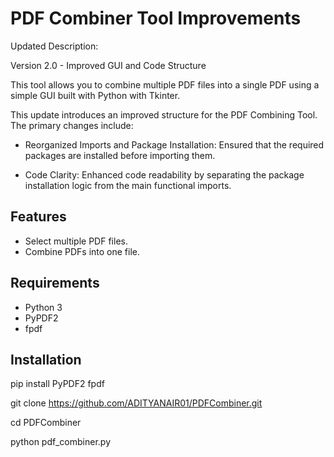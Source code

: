 # PDF Combiner Tool Improvements

Updated Description:

Version 2.0 - Improved GUI and Code Structure

This tool allows you to combine multiple PDF files into a single PDF using a simple GUI built with Python with Tkinter.

This update introduces an improved structure for the PDF Combining Tool. The primary changes include:

- Reorganized Imports and Package Installation: Ensured that the required packages are installed before importing them.

- Code Clarity: Enhanced code readability by separating the package installation logic from the main functional imports.

## Features

- Select multiple PDF files.
- Combine PDFs into one file.

## Requirements

- Python 3
- PyPDF2
- fpdf

## Installation

pip install PyPDF2 fpdf

git clone https://github.com/ADITYANAIR01/PDFCombiner.git

cd PDFCombiner

python pdf_combiner.py
